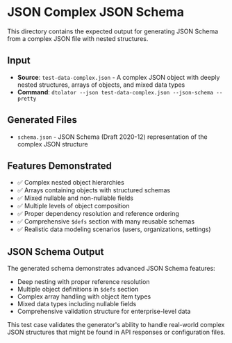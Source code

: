 # JSON Complex JSON Schema

This directory contains the expected output for generating JSON Schema from a complex JSON file with nested structures.

## Input
- **Source**: `test-data-complex.json` - A complex JSON object with deeply nested structures, arrays of objects, and mixed data types
- **Command**: `dtolator --json test-data-complex.json --json-schema --pretty`

## Generated Files
- `schema.json` - JSON Schema (Draft 2020-12) representation of the complex JSON structure

## Features Demonstrated
- ✅ Complex nested object hierarchies
- ✅ Arrays containing objects with structured schemas
- ✅ Mixed nullable and non-nullable fields
- ✅ Multiple levels of object composition
- ✅ Proper dependency resolution and reference ordering
- ✅ Comprehensive `$defs` section with many reusable schemas
- ✅ Realistic data modeling scenarios (users, organizations, settings)

## JSON Schema Output
The generated schema demonstrates advanced JSON Schema features:
- Deep nesting with proper reference resolution
- Multiple object definitions in `$defs` section
- Complex array handling with object item types
- Mixed data types including nullable fields
- Comprehensive validation structure for enterprise-level data

This test case validates the generator's ability to handle real-world complex JSON structures that might be found in API responses or configuration files. 